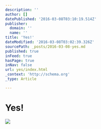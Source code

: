 ```yaml
---
description: ''
author: []
datePublished: '2016-03-08T03:10:19.514Z'
publisher:
  domain: ''
  name: ''
title: 'Yes!'
dateModified: '2016-03-08T03:02:39.326Z'
sourcePath: _posts/2016-03-08-yes.md
published: true
inFeed: true
hasPage: true
inNav: false
url: yes/index.html
_context: 'http://schema.org'
_type: Article

---
```

# Yes!
![](https://the-grid-user-content.s3-us-west-2.amazonaws.com/0380433d-be8f-4929-814c-03c4deeb7327.png)